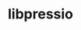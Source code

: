 ---
title: "libpressio"
layout: cache
categories: [package, develop]
meta: {"versions": ["0.95.1"], "compilers": ["gcc@=11.4.0", "oneapi@=2024.0.0"], "oss": ["ubuntu22.04"], "platforms": ["linux"], "targets": ["x86_64_v3"], "stacks": ["e4s", "e4s-oneapi", "root"], "num_specs": 5, "num_specs_by_stack": {"e4s": 2, "root": 5, "e4s-oneapi": 3}}
spec_details: [{"hash": "syq6ws3euvfwa4r5eseuzsed5vyq5gxt", "compiler": "gcc@=11.4.0", "versions": ["0.95.1"], "os": "ubuntu22.04", "platform": "linux", "target": "x86_64_v3", "variants": ["~arc", "+bitgrooming", "~blosc", "~boost", "build_system=cmake", "build_type=Release", "+bzip2", "+core", "~cuda", "~cusz", "~digitrounding", "~docs", "+fpzip", "~ftk", "generator=make", "+hdf5", "~ipo", "~json", "+libdistributed", "+lua", "~magick", "~mgard", "~mgardx", "+mpi", "~ndzip", "~netcdf", "+openmp", "~petsc", "+python", "~qoz", "~remote", "+sz", "+sz3", "~szauto", "+unix", "+zfp"], "stacks": ["e4s", "root"], "size": "-", "tarball": "https://binaries.spack.io/develop/build_cache/linux-ubuntu22.04-x86_64_v3/gcc-11.4.0/libpressio-0.95.1/linux-ubuntu22.04-x86_64_v3-gcc-11.4.0-libpressio-0.95.1-syq6ws3euvfwa4r5eseuzsed5vyq5gxt.spack"}, {"hash": "lny4j6leluwxnorcfbxiyxpg3dw74iab", "compiler": "gcc@=11.4.0", "versions": ["0.95.1"], "os": "ubuntu22.04", "platform": "linux", "target": "x86_64_v3", "variants": ["~arc", "+bitgrooming", "~blosc", "~boost", "build_system=cmake", "build_type=Release", "+bzip2", "+core", "~cuda", "~cusz", "~digitrounding", "~docs", "+fpzip", "~ftk", "generator=make", "+hdf5", "~ipo", "~json", "+libdistributed", "+lua", "~magick", "~mgard", "~mgardx", "+mpi", "~ndzip", "~netcdf", "+openmp", "~petsc", "+python", "~qoz", "~remote", "+sz", "+sz3", "~szauto", "+unix", "+zfp"], "stacks": ["e4s", "root"], "size": "-", "tarball": "https://binaries.spack.io/develop/build_cache/linux-ubuntu22.04-x86_64_v3/gcc-11.4.0/libpressio-0.95.1/linux-ubuntu22.04-x86_64_v3-gcc-11.4.0-libpressio-0.95.1-lny4j6leluwxnorcfbxiyxpg3dw74iab.spack"}, {"hash": "fnwnq2dfbgkvxoozsg6lescxdalkad46", "compiler": "oneapi@=2024.0.0", "versions": ["0.95.1"], "os": "ubuntu22.04", "platform": "linux", "target": "x86_64_v3", "variants": ["~arc", "+bitgrooming", "~blosc", "~boost", "build_system=cmake", "build_type=Release", "+bzip2", "+core", "~cuda", "~cusz", "~digitrounding", "~docs", "+fpzip", "~ftk", "generator=make", "+hdf5", "~ipo", "~json", "+libdistributed", "+lua", "~magick", "~mgard", "~mgardx", "+mpi", "~ndzip", "~netcdf", "+openmp", "~petsc", "+python", "~qoz", "~remote", "+sz", "+sz3", "~szauto", "+unix", "+zfp"], "stacks": ["e4s-oneapi", "root"], "size": "-", "tarball": "https://binaries.spack.io/develop/build_cache/linux-ubuntu22.04-x86_64_v3/oneapi-2024.0.0/libpressio-0.95.1/linux-ubuntu22.04-x86_64_v3-oneapi-2024.0.0-libpressio-0.95.1-fnwnq2dfbgkvxoozsg6lescxdalkad46.spack"}, {"hash": "6qc7a6y3j6ogl7tpisuyl4jawnrd2pzm", "compiler": "oneapi@=2024.0.0", "versions": ["0.95.1"], "os": "ubuntu22.04", "platform": "linux", "target": "x86_64_v3", "variants": ["~arc", "+bitgrooming", "~blosc", "~boost", "build_system=cmake", "build_type=Release", "+bzip2", "+core", "~cuda", "~cusz", "~digitrounding", "~docs", "+fpzip", "~ftk", "generator=make", "+hdf5", "~ipo", "~json", "+libdistributed", "+lua", "~magick", "~mgard", "~mgardx", "+mpi", "~ndzip", "~netcdf", "+openmp", "~petsc", "+python", "~qoz", "~remote", "+sz", "+sz3", "~szauto", "+unix", "+zfp"], "stacks": ["e4s-oneapi", "root"], "size": "-", "tarball": "https://binaries.spack.io/develop/build_cache/linux-ubuntu22.04-x86_64_v3/oneapi-2024.0.0/libpressio-0.95.1/linux-ubuntu22.04-x86_64_v3-oneapi-2024.0.0-libpressio-0.95.1-6qc7a6y3j6ogl7tpisuyl4jawnrd2pzm.spack"}, {"hash": "bichazdvuiwpahhqm4ewrnvg5iqmb5ho", "compiler": "oneapi@=2024.0.0", "versions": ["0.95.1"], "os": "ubuntu22.04", "platform": "linux", "target": "x86_64_v3", "variants": ["~arc", "+bitgrooming", "~blosc", "~boost", "build_system=cmake", "build_type=Release", "+bzip2", "+core", "~cuda", "~cusz", "~digitrounding", "~docs", "+fpzip", "~ftk", "generator=make", "+hdf5", "~ipo", "~json", "+libdistributed", "+lua", "~magick", "~mgard", "~mgardx", "+mpi", "~ndzip", "~netcdf", "+openmp", "~petsc", "+python", "~qoz", "~remote", "+sz", "+sz3", "~szauto", "+unix", "+zfp"], "stacks": ["e4s-oneapi", "root"], "size": "-", "tarball": "https://binaries.spack.io/develop/build_cache/linux-ubuntu22.04-x86_64_v3/oneapi-2024.0.0/libpressio-0.95.1/linux-ubuntu22.04-x86_64_v3-oneapi-2024.0.0-libpressio-0.95.1-bichazdvuiwpahhqm4ewrnvg5iqmb5ho.spack"}]
---